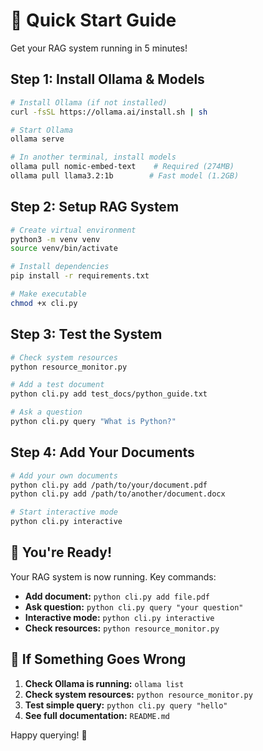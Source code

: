 # 🚀 Quick Start Guide

Get your RAG system running in 5 minutes!

## Step 1: Install Ollama & Models

```bash
# Install Ollama (if not installed)
curl -fsSL https://ollama.ai/install.sh | sh

# Start Ollama
ollama serve

# In another terminal, install models
ollama pull nomic-embed-text    # Required (274MB)
ollama pull llama3.2:1b        # Fast model (1.2GB)
```

## Step 2: Setup RAG System

```bash
# Create virtual environment
python3 -m venv venv
source venv/bin/activate

# Install dependencies
pip install -r requirements.txt

# Make executable
chmod +x cli.py
```

## Step 3: Test the System

```bash
# Check system resources
python resource_monitor.py

# Add a test document
python cli.py add test_docs/python_guide.txt

# Ask a question
python cli.py query "What is Python?"
```

## Step 4: Add Your Documents

```bash
# Add your own documents
python cli.py add /path/to/your/document.pdf
python cli.py add /path/to/another/document.docx

# Start interactive mode
python cli.py interactive
```

## 🎯 You're Ready!

Your RAG system is now running. Key commands:

- **Add document:** `python cli.py add file.pdf`
- **Ask question:** `python cli.py query "your question"`
- **Interactive mode:** `python cli.py interactive`
- **Check resources:** `python resource_monitor.py`

## 🔧 If Something Goes Wrong

1. **Check Ollama is running:** `ollama list`
2. **Check system resources:** `python resource_monitor.py`
3. **Test simple query:** `python cli.py query "hello"`
4. **See full documentation:** `README.md`

Happy querying! 🎉